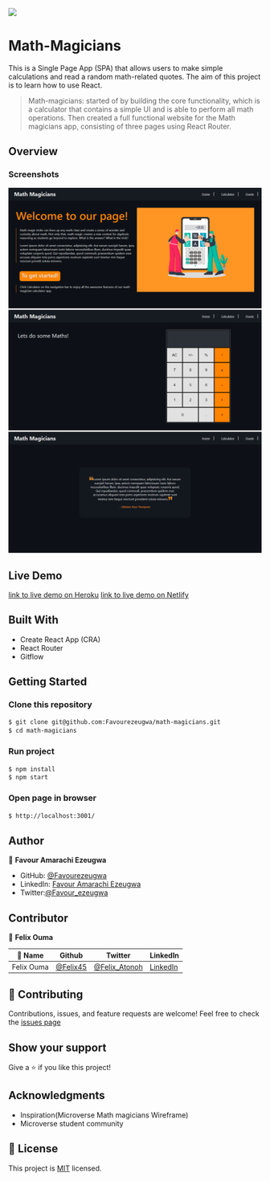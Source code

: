 ![](https://img.shields.io/badge/Microverse-blueviolet)

# Math-Magicians

This is a Single Page App (SPA) that allows users to make simple calculations and read a random math-related quotes. The aim of this project is to learn how to use React.

> Math-magicians: started of by building the core functionality, which is a calculator that contains a simple UI and is able to perform all math operations. Then created a full functional website for the Math magicians app, consisting of three pages using React Router.

## Overview

### Screenshots

![](./src/Images/home1.snip.PNG)
![](./src/Images/calculator1.snip.PNG)
![](./src/Images/quote1.snip.PNG)

## Live Demo

[link to live demo on Heroku](https://math-magicians-fave.herokuapp.com/)
[link to live demo on Netlify](https://favour-math-magicians.netlify.app/)

## Built With

- Create React App (CRA)
- React Router
- Gitflow

## Getting Started

### Clone this repository

```bash
$ git clone git@github.com:Favourezeugwa/math-magicians.git
$ cd math-magicians
```

### Run project

```bash
$ npm install
$ npm start
```

### Open page in browser

```bash
$ http://localhost:3001/
```

## Author

👤 **Favour Amarachi Ezeugwa**

- GitHub: [@Favourezeugwa](https://github.com/Favourezeugwa)
- LinkedIn: [Favour Amarachi Ezeugwa](https://www.linkedin.com/in/favour-amarachi-ezeugwa-a5bb31149/)
- Twitter:[@Favour_ezeugwa](https://twitter.com/Favour_ezeugwa)

## Contributor

👤 **Felix Ouma**

| 👤 Name    | Github                                 | Twitter                                           | LinkedIn                                                     |
| ---------- | -------------------------------------- | ------------------------------------------------- | ------------------------------------------------------------ |
| Felix Ouma | [@Felix45](https://github.com/Felix45) | [@Felix_Atonoh](https://twitter.com/Felix_Atonoh) | [LinkedIn](https://www.linkedin.com/in/felix-ouma-639766b0/) |

## 🤝 Contributing

Contributions, issues, and feature requests are welcome!
Feel free to check the [issues page](https://github.com/Favourezeugwa/math-magicians/issues)

## Show your support

Give a ⭐️ if you like this project!

## Acknowledgments

- Inspiration(Microverse Math magicians Wireframe)
- Microverse student community

## 📝 License

This project is [MIT](./MIT.md) licensed.
